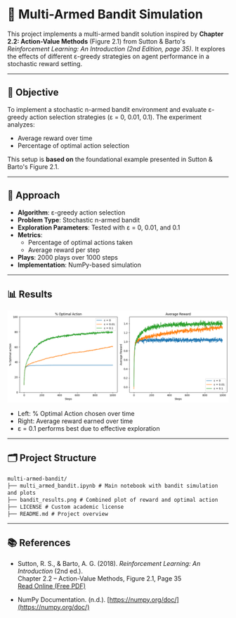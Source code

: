 # 🎰 Multi-Armed Bandit Simulation

This project implements a multi-armed bandit solution inspired by **Chapter 2.2: Action-Value Methods** (Figure 2.1) from Sutton & Barto's *Reinforcement Learning: An Introduction (2nd Edition, page 35)*. It explores the effects of different ε-greedy strategies on agent performance in a stochastic reward setting.

---

## 🎯 Objective

To implement a stochastic n-armed bandit environment and evaluate ε-greedy action selection strategies (ε = 0, 0.01, 0.1). The experiment analyzes:

- Average reward over time
- Percentage of optimal action selection

This setup is **based on** the foundational example presented in Sutton & Barto's Figure 2.1.

---

## 🧠 Approach

- **Algorithm**: ε-greedy action selection  
- **Problem Type**: Stochastic n-armed bandit  
- **Exploration Parameters**: Tested with ε = 0, 0.01, and 0.1  
- **Metrics**:
  - Percentage of optimal actions taken
  - Average reward per step  
- **Plays**: 2000 plays over 1000 steps  
- **Implementation**: NumPy-based simulation

---

## 📊 Results

![Multi-Armed Bandit Results](bandit_results.png)

- Left: % Optimal Action chosen over time  
- Right: Average reward earned over time  
- ε = 0.1 performs best due to effective exploration

---

## 🗂️ Project Structure

```
multi-armed-bandit/
├── multi_armed_bandit.ipynb # Main notebook with bandit simulation and plots
├── bandit_results.png # Combined plot of reward and optimal action
├── LICENSE # Custom academic license
├── README.md # Project overview
```
---

## 📚 References

- Sutton, R. S., & Barto, A. G. (2018). *Reinforcement Learning: An Introduction* (2nd ed.).  
  Chapter 2.2 – Action-Value Methods, Figure 2.1, Page 35  
  [Read Online (Free PDF)](https://web.stanford.edu/class/psych209/Readings/SuttonBartoIPRLBook2ndEd.pdf)

- NumPy Documentation. (n.d.). [https://numpy.org/doc/](https://numpy.org/doc/)
